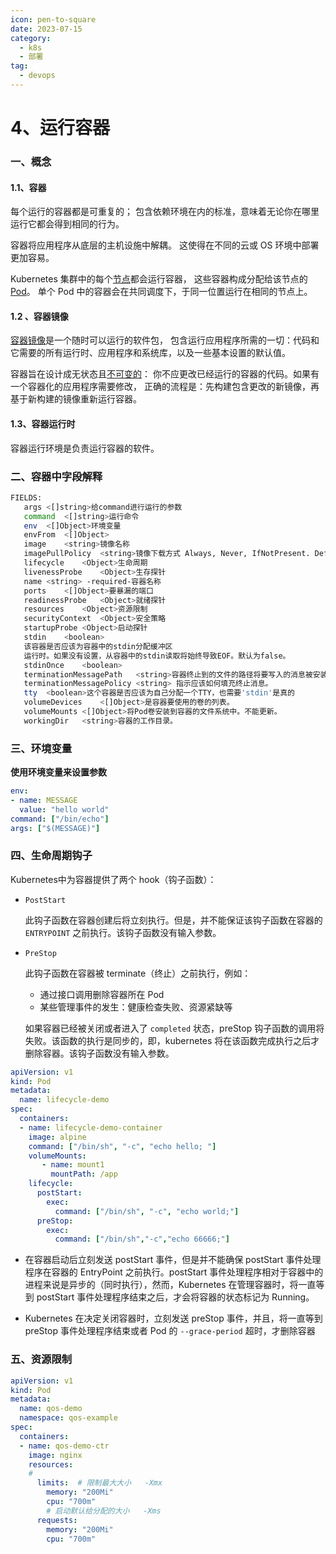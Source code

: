 ```yaml
---
icon: pen-to-square
date: 2023-07-15
category:
  - k8s
  - 部署 
tag:
  - devops
---
```



# 4、运行容器



### 一、概念



#### 1.1、容器

每个运行的容器都是可重复的； 包含依赖环境在内的标准，意味着无论你在哪里运行它都会得到相同的行为。

容器将应用程序从底层的主机设施中解耦。 这使得在不同的云或 OS 环境中部署更加容易。

Kubernetes 集群中的每个[节点](https://kubernetes.io/zh-cn/docs/concepts/architecture/nodes/)都会运行容器， 这些容器构成分配给该节点的 [Pod](https://kubernetes.io/zh-cn/docs/concepts/workloads/pods/)。 单个 Pod 中的容器会在共同调度下，于同一位置运行在相同的节点上。

#### 1.2 、容器镜像

[容器镜像](https://kubernetes.io/zh-cn/docs/concepts/containers/images/)是一个随时可以运行的软件包， 包含运行应用程序所需的一切：代码和它需要的所有运行时、应用程序和系统库，以及一些基本设置的默认值。

容器旨在设计成无状态且[不可变的](https://glossary.cncf.io/immutable-infrastructure/)： 你不应更改已经运行的容器的代码。如果有一个容器化的应用程序需要修改， 正确的流程是：先构建包含更改的新镜像，再基于新构建的镜像重新运行容器。

#### 1.3、容器运行时

容器运行环境是负责运行容器的软件。



### 二、容器中字段解释



```sh
FIELDS:
   args	<[]string>给command进行运行的参数
   command	<[]string>运行命令
   env	<[]Object>环境变量
   envFrom	<[]Object>    
   image	<string>镜像名称
   imagePullPolicy	<string>镜像下载方式 Always, Never, IfNotPresent. Defaults to Always    
   lifecycle	<Object>生命周期 
   livenessProbe	<Object>生存探针
   name	<string> -required-容器名称
   ports	<[]Object>要暴漏的端口
   readinessProbe	<Object>就绪探针
   resources	<Object>资源限制
   securityContext	<Object>安全策略
   startupProbe	<Object>启动探针
   stdin	<boolean>
   该容器是否应该为容器中的stdin分配缓冲区
   运行时。如果没有设置，从容器中的stdin读取将始终导致EOF。默认为false。
   stdinOnce	<boolean>
   terminationMessagePath	<string>容器终止到的文件的路径将要写入的消息被安装到容器的文件系统中。
   terminationMessagePolicy	<string> 指示应该如何填充终止消息。
   tty	<boolean>这个容器是否应该为自己分配一个TTY，也需要'stdin'是真的
   volumeDevices	<[]Object>是容器要使用的卷的列表。
   volumeMounts	<[]Object>将Pod卷安装到容器的文件系统中。不能更新。
   workingDir	<string>容器的工作目录。
```



### 三、环境变量



**使用环境变量来设置参数**

```yaml
env:
- name: MESSAGE
  value: "hello world"
command: ["/bin/echo"]
args: ["$(MESSAGE)"]
```



### 四、生命周期钩子

Kubernetes中为容器提供了两个 hook（钩子函数）：

- `PostStart`

  此钩子函数在容器创建后将立刻执行。但是，并不能保证该钩子函数在容器的 `ENTRYPOINT` 之前执行。该钩子函数没有输入参数。

- `PreStop`

  此钩子函数在容器被 terminate（终止）之前执行，例如：

  - 通过接口调用删除容器所在 Pod
  - 某些管理事件的发生：健康检查失败、资源紧缺等

  如果容器已经被关闭或者进入了 `completed` 状态，preStop 钩子函数的调用将失败。该函数的执行是同步的，即，kubernetes 将在该函数完成执行之后才删除容器。该钩子函数没有输入参数。

  

```yaml
apiVersion: v1
kind: Pod
metadata:
  name: lifecycle-demo
spec:
  containers:
  - name: lifecycle-demo-container
    image: alpine
    command: ["/bin/sh", "-c", "echo hello; "]
    volumeMounts:
       - name: mount1
       	 mountPath: /app
    lifecycle:
      postStart:
        exec:
          command: ["/bin/sh", "-c", "echo world;"]
      preStop:
        exec:
          command: ["/bin/sh","-c","echo 66666;"]
```



- 在容器启动后立刻发送 postStart 事件，但是并不能确保 postStart 事件处理程序在容器的 EntryPoint 之前执行。postStart 事件处理程序相对于容器中的进程来说是异步的（同时执行），然而，Kubernetes 在管理容器时，将一直等到 postStart 事件处理程序结束之后，才会将容器的状态标记为 Running。

- Kubernetes 在决定关闭容器时，立刻发送 preStop 事件，并且，将一直等到 preStop 事件处理程序结束或者 Pod 的 `--grace-period` 超时，才删除容器

  

### 五、资源限制

```yaml
apiVersion: v1
kind: Pod
metadata:
  name: qos-demo
  namespace: qos-example
spec:
  containers:
  - name: qos-demo-ctr
    image: nginx
    resources:
    # 
      limits:  # 限制最大大小   -Xmx
        memory: "200Mi"
        cpu: "700m" 
        # 启动默认给分配的大小   -Xms
      requests:
        memory: "200Mi"
        cpu: "700m"
```



